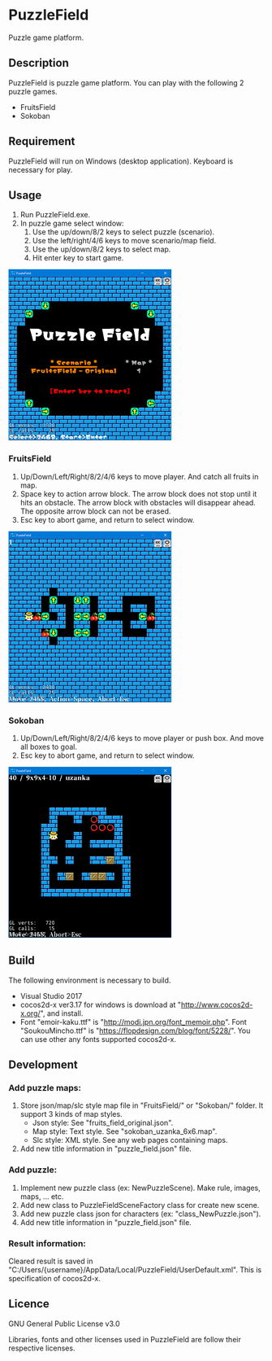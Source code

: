 # PuzzleField
Puzzle game platform.

## Description
PuzzleField is puzzle game platform.
You can play with the following 2 puzzle games.
- FruitsField
- Sokoban

## Requirement
PuzzleField will run on Windows (desktop application).
Keyboard is necessary for play.

## Usage
1. Run PuzzleField.exe.
1. In puzzle game select window:
    1. Use the up/down/8/2 keys to select puzzle (scenario).
    1. Use the left/right/4/6 keys to move scenario/map field.
    1. Use the up/down/8/2 keys to select map.
    1. Hit enter key to start game.

![image](./images/screenshot_Title.png)

### FruitsField
1. Up/Down/Left/Right/8/2/4/6 keys to move player.
   And catch all fruits in map.
2. Space key to action arrow block.
   The arrow block does not stop until it hits an obstacle.
   The arrow block with obstacles will disappear ahead.
   The opposite arrow block can not be erased.
3. Esc key to abort game, and return to select window.

![image](./images/screenshot_FruitsField.png)

### Sokoban
1. Up/Down/Left/Right/8/2/4/6 keys to move player or push box.
   And move all boxes to goal.
2. Esc key to abort game, and return to select window.

![image](./images/screenshot_Sokoban.png)

## Build
The following environment is necessary to build.
- Visual Studio 2017
- cocos2d-x ver3.17 for windows is download at "http://www.cocos2d-x.org/", and install.
- Font "emoir-kaku.ttf" is "http://modi.jpn.org/font_memoir.php".
  Font "SoukouMincho.ttf" is "https://flopdesign.com/blog/font/5228/".
  You can use other any fonts supported cocos2d-x.

## Development
### Add puzzle maps:
1. Store json/map/slc style map file in "FruitsField/" or "Sokoban/" folder.
   It support 3 kinds of map styles.
    - Json style: See "fruits_field_original.json".
    - Map style: Text style. See "sokoban_uzanka_6x6.map".
    - Slc style: XML style. See any web pages containing maps.
1. Add new title information in "puzzle_field.json" file.

### Add puzzle:
1. Implement new puzzle class (ex: NewPuzzleScene). Make rule, images, maps, ... etc.
1. Add new class to PuzzleFieldSceneFactory class for create new scene.
1. Add new puzzle class json for characters (ex: "class_NewPuzzle.json").
1. Add new title information in "puzzle_field.json" file.

### Result information:
Cleared result is saved in "C:/Users/{username}/AppData/Local/PuzzleField/UserDefault.xml".
This is specification of cocos2d-x.

## Licence
GNU General Public License v3.0

Libraries, fonts and other licenses used in PuzzleField are follow their respective licenses.
